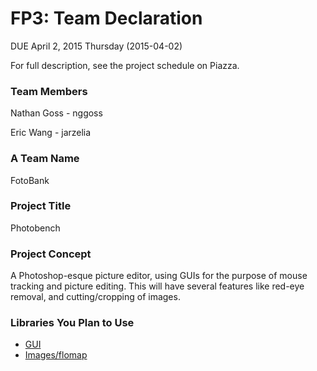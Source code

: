 # FP3: Team Declaration
DUE April 2, 2015 Thursday (2015-04-02)

For full description, see the project schedule on Piazza.



### Team Members

Nathan Goss - nggoss

Eric Wang - jarzelia

### A Team Name

FotoBank

### Project Title

Photobench

### Project Concept

A Photoshop-esque picture editor, using GUIs for the purpose of mouse tracking and picture editing.  This will have several features like red-eye removal, and cutting/cropping of images.

### Libraries You Plan to Use 

* [GUI][GUI]
* [Images/flomap][Imgs]


<!-- Links -->
[GUI]: http://docs.racket-lang.org/gui/index.html
[Imgs]: http://docs.racket-lang.org/images/flomap_title.html
